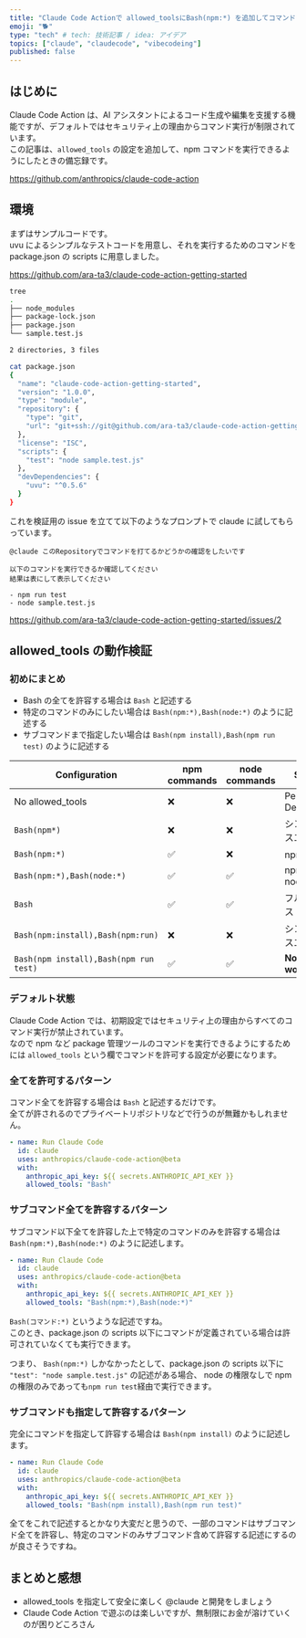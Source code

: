 ```yaml
---
title: "Claude Code Actionで allowed_toolsにBash(npm:*) を追加してコマンドを実行できるようにする"
emoji: "🐕"
type: "tech" # tech: 技術記事 / idea: アイデア
topics: ["claude", "claudecode", "vibecodeing"]
published: false
---
```


## はじめに

Claude Code Action は、AI アシスタントによるコード生成や編集を支援する機能ですが、デフォルトではセキュリティ上の理由からコマンド実行が制限されています。  
この記事は、`allowed_tools` の設定を追加して、npm コマンドを実行できるようにしたときの備忘録です。

https://github.com/anthropics/claude-code-action

## 環境

まずはサンプルコードです。  
uvu によるシンプルなテストコードを用意し、それを実行するためのコマンドを package.json の scripts に用意しました。

https://github.com/ara-ta3/claude-code-action-getting-started

```bash
tree
.
├── node_modules
├── package-lock.json
├── package.json
└── sample.test.js

2 directories, 3 files

cat package.json
{
  "name": "claude-code-action-getting-started",
  "version": "1.0.0",
  "type": "module",
  "repository": {
    "type": "git",
    "url": "git+ssh://git@github.com/ara-ta3/claude-code-action-getting-started.git"
  },
  "license": "ISC",
  "scripts": {
    "test": "node sample.test.js"
  },
  "devDependencies": {
    "uvu": "^0.5.6"
  }
}
```

これを検証用の issue を立てて以下のようなプロンプトで claude に試してもらっています。

```
@claude このRepositoryでコマンドを打てるかどうかの確認をしたいです

以下のコマンドを実行できるか確認してください
結果は表にして表示してください

- npm run test
- node sample.test.js
```

https://github.com/ara-ta3/claude-code-action-getting-started/issues/2

## allowed_tools の動作検証

### 初めにまとめ

- Bash の全てを許容する場合は `Bash` と記述する
- 特定のコマンドのみにしたい場合は `Bash(npm:*),Bash(node:*)` のように記述する
- サブコマンドまで指定したい場合は `Bash(npm install),Bash(npm run test)` のように記述する

| Configuration                          | npm commands | node commands | Status             |
| -------------------------------------- | ------------ | ------------- | ------------------ |
| No allowed_tools                       | ❌           | ❌            | Permission Denied  |
| `Bash(npm*)`                           | ❌           | ❌            | シンタックスエラー |
| `Bash(npm:*)`                          | ✅           | ❌            | npm のみ           |
| `Bash(npm:*),Bash(node:*)`             | ✅           | ✅            | npm + node         |
| `Bash`                                 | ✅           | ✅            | フルアクセス       |
| `Bash(npm:install),Bash(npm:run)`      | ❌           | ❌            | シンタックスエラー |
| `Bash(npm install),Bash(npm run test)` | ✅           | ✅            | **Not working**    |

### デフォルト状態

Claude Code Action では、初期設定ではセキュリティ上の理由からすべてのコマンド実行が禁止されています。  
なので npm など package 管理ツールのコマンドを実行できるようにするためには `allowed_tools` という欄でコマンドを許可する設定が必要になります。

### 全てを許可するパターン

コマンド全てを許容する場合は `Bash` と記述するだけです。  
全てが許されるのでプライベートリポジトリなどで行うのが無難かもしれません。

```yaml
- name: Run Claude Code
  id: claude
  uses: anthropics/claude-code-action@beta
  with:
    anthropic_api_key: ${{ secrets.ANTHROPIC_API_KEY }}
    allowed_tools: "Bash"
```

### サブコマンド全てを許容するパターン

サブコマンド以下全てを許容した上で特定のコマンドのみを許容する場合は `Bash(npm:*),Bash(node:*)` のように記述します。

```yaml
- name: Run Claude Code
  id: claude
  uses: anthropics/claude-code-action@beta
  with:
    anthropic_api_key: ${{ secrets.ANTHROPIC_API_KEY }}
    allowed_tools: "Bash(npm:*),Bash(node:*)"
```

`Bash(コマンド:*)` というような記述ですね。  
このとき、package.json の scripts 以下にコマンドが定義されている場合は許可されていなくても実行できます。

つまり、 `Bash(npm:*)` しかなかったとして、package.json の scripts 以下に `"test": "node sample.test.js"` の記述がある場合、 node の権限なしで npm の権限のみであっても`npm run test`経由で実行できます。

### サブコマンドも指定して許容するパターン

完全にコマンドを指定して許容する場合は `Bash(npm install)` のように記述します。

```yaml
- name: Run Claude Code
  id: claude
  uses: anthropics/claude-code-action@beta
  with:
    anthropic_api_key: ${{ secrets.ANTHROPIC_API_KEY }}
    allowed_tools: "Bash(npm install),Bash(npm run test)"
```

全てをこれで記述するとかなり大変だと思うので、一部のコマンドはサブコマンド全てを許容し、特定のコマンドのみサブコマンド含めて許容する記述にするのが良さそうですね。

## まとめと感想

- allowed_tools を指定して安全に楽しく @claude と開発をしましょう
- Claude Code Action で遊ぶのは楽しいですが、無制限にお金が溶けていくのが困りどころさん

